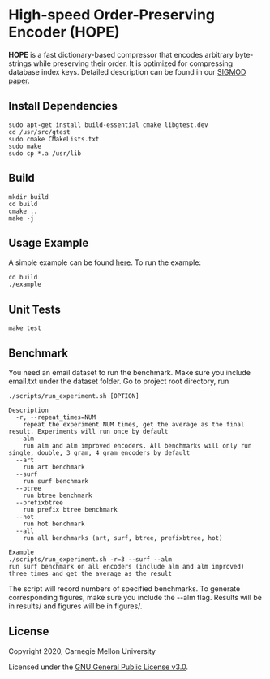 # High-speed Order-Preserving Encoder (HOPE)

**HOPE** is a fast dictionary-based compressor that encodes
arbitrary byte-strings while preserving their order.
It is optimized for compressing database index keys.
Detailed description can be found in our
[SIGMOD paper](https://arxiv.org/pdf/2003.02391.pdf).

##  Install Dependencies
    sudo apt-get install build-essential cmake libgtest.dev
    cd /usr/src/gtest
    sudo cmake CMakeLists.txt
    sudo make
    sudo cp *.a /usr/lib

## Build
    mkdir build
    cd build
    cmake ..
    make -j

## Usage Example
A simple example can be found [here](https://github.com/efficient/OPE/blob/master/example.cpp). To run the example:
```
cd build
./example
```

## Unit Tests
    make test

## Benchmark
You need an email dataset to run the benchmark. Make sure you include email.txt under the dataset folder.
Go to project root directory, run
```
./scripts/run_experiment.sh [OPTION]

Description
  -r, --repeat_times=NUM
    repeat the experiment NUM times, get the average as the final result. Experiments will run once by default
  --alm
    run alm and alm improved encoders. All benchmarks will only run single, double, 3 gram, 4 gram encoders by default
  --art
    run art benchmark
  --surf
    run surf benchmark
  --btree
    run btree benchmark
  --prefixbtree
    run prefix btree benchmark
  --hot
    run hot benchmark
  --all
    run all benchmarks (art, surf, btree, prefixbtree, hot)

Example
./scripts/run_experiment.sh -r=3 --surf --alm
run surf benchmark on all encoders (include alm and alm improved) three times and get the average as the result
```
The script will record numbers of specified benchmarks. To generate corresponding figures, make sure you include the --alm flag. Results will be in results/ and figures will be in figures/.

## License
Copyright 2020, Carnegie Mellon University

Licensed under the [GNU General Public License v3.0](https://github.com/efficient/OPE/blob/master/LICENSE).
